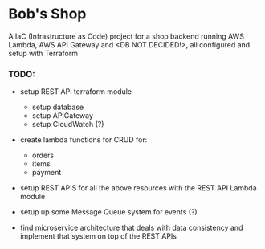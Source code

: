 # Bob's Shop

A IaC (Infrastructure as Code) project for a shop backend running AWS Lambda, AWS API Gateway and <DB NOT DECIDED!>, all configured and setup with Terraform

### TODO:

- setup REST API terraform module

  - setup database
  - setup APIGateway
  - setup CloudWatch (?)

- create lambda functions for CRUD for:

  - orders
  - items
  - payment

- setup REST APIS for all the above resources with the REST API Lambda module

- setup up some Message Queue system for events (?)

- find microservice architecture that deals with data consistency and implement that system on top of the REST APIs

